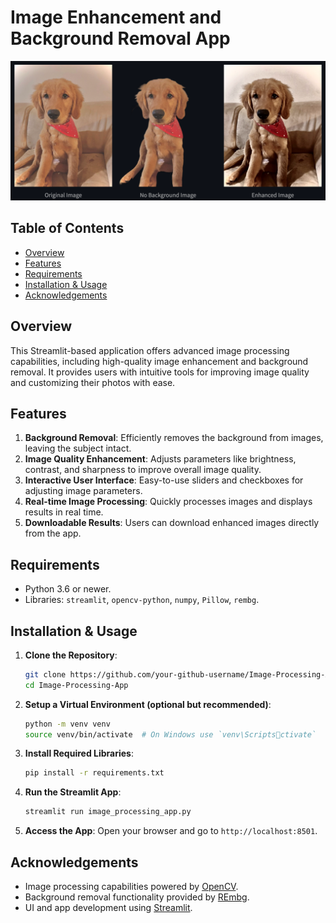 
# Image Enhancement and Background Removal App

![Image_Processing_App](./images/example1.png)

## Table of Contents
- [Overview](#overview)
- [Features](#features)
- [Requirements](#requirements)
- [Installation & Usage](#installation--usage)
- [Acknowledgements](#acknowledgements)

## Overview

This Streamlit-based application offers advanced image processing capabilities, including high-quality image enhancement and background removal. It provides users with intuitive tools for improving image quality and customizing their photos with ease.

## Features
1. **Background Removal**: Efficiently removes the background from images, leaving the subject intact.
2. **Image Quality Enhancement**: Adjusts parameters like brightness, contrast, and sharpness to improve overall image quality.
3. **Interactive User Interface**: Easy-to-use sliders and checkboxes for adjusting image parameters.
4. **Real-time Image Processing**: Quickly processes images and displays results in real time.
5. **Downloadable Results**: Users can download enhanced images directly from the app.

## Requirements

- Python 3.6 or newer.
- Libraries: `streamlit`, `opencv-python`, `numpy`, `Pillow`, `rembg`.

## Installation & Usage

1. **Clone the Repository**:
    ```bash
    git clone https://github.com/your-github-username/Image-Processing-App.git
    cd Image-Processing-App
    ```

2. **Setup a Virtual Environment (optional but recommended)**:
    ```bash
    python -m venv venv
    source venv/bin/activate  # On Windows use `venv\Scriptsctivate`
    ```

3. **Install Required Libraries**:
    ```bash
    pip install -r requirements.txt
    ```

4. **Run the Streamlit App**:
    ```bash
    streamlit run image_processing_app.py 
    ```

5. **Access the App**: Open your browser and go to `http://localhost:8501`.

## Acknowledgements

- Image processing capabilities powered by [OpenCV](https://opencv.org/).
- Background removal functionality provided by [REmbg](https://github.com/danielgatis/rembg).
- UI and app development using [Streamlit](https://www.streamlit.io/).
